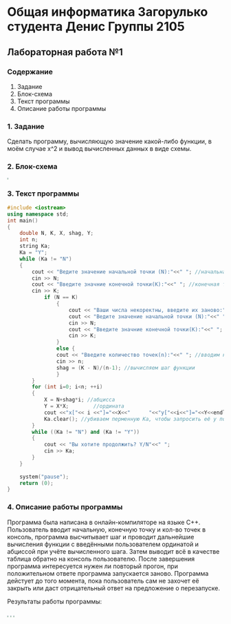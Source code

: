 # Общая информатика Загорулько студента Денис Группы 2105

## Лабораторная работа №1

### Содержание

1. Задание
2. Блок-схема
3. Текст программы
4. Описание работы программы

### 1. Задание

Сделать программу, вычисляющую значение какой-либо функции, в моём случае x^2 и вывод вычисленных данных в виде схемы.

### 2. Блок-схема

<img src="./Files/LR24.jpg" style="zoom:20%" />

### 3. Текст программы

```c++
#include <iostream>
using namespace std;
int main()
{
    double N, K, X, shag, Y;
    int n;
    string Ka;
    Ka = "Y";
    while (Ka != "N")
    {
        cout << "Ведите значение начальной точки (N):"<<" "; //начальная точка
        cin >> N; 
        cout << "Введите значние конечной точки(K):"<<" "; //конечная точка
        cin >> K;
            if (N == K)
                {
                    cout << "Ваши числа некоректны, введите их заново:"<< endl;
                    cout << "Ведите значение начальной точки (N):"<<" "; //начальная точка
                    cin >> N; 
                    cout << "Введите значние конечной точки(K):"<<" "; //конечная точка
                    cin >> K;
                }
                else {
                cout << "Введите количество точек(n):"<<" "; //вводим количество точек
                cin >> n;
                shag = (K - N)/(n-1); //вычисляем шаг функции
                }
        }
        for (int i=0; i<n; ++i)
        {
            X = N+shag*i; //абцисса
            Y = X*X;        //ордината
            cout <<"x["<< i <<"]="<<X<<"      "<<"y["<<i<<"]="<<Y<<endl;
            Ka.clear(); //убиваем перменную Ка, чтобы запросить её у пользователя. (если не удалить, то прога начнёться снова, т.к. я поставил Ka = "Y" по стандарту)
        }
        while ((Ka != "N") and (Ka != "Y"))
        {
            cout << "Вы хотите продолжить? Y/N"<<" ";
            cin >> Ka;
        }
    }
    
    system("pause");
    return (0);
}
```

### 4. Описание работы программы

Программа была написана  в онлайн-компиляторе на языке C++. Пользователь вводит начальную, конечную точку и кол-во точек в консоль, программа высчитывает шаг и проводит дальнейшие вычисления функции с введёнными пользователем ординатой и абциссой при учёте вычисленного шага. Затем выводит всё в качестве таблица обратно на консоль пользователю. После завершения программа интересуется нужен ли повторый прогон, при положительном ответе программа запускается заново. Программа дейстует до того момента, пока пользователь сам не захочет её закрыть или даст отрицательный ответ на предложение о перезапуске.

Результаты работы программы:

<img src="./Files/LR21.png" style="zoom:20%" />
<img src="./Files/LR22.png" style="zoom:20%" />
<img src="./Files/LR23.png" style="zoom:20%" />
